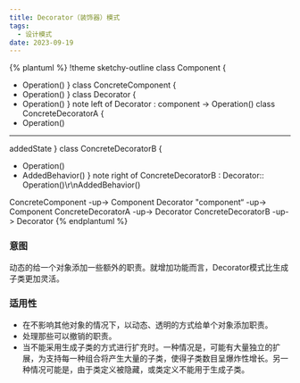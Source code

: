 ```yaml
---
title: Decorator（装饰器）模式
tags: 
  - 设计模式
date: 2023-09-19
---
```


{% plantuml %}
!theme sketchy-outline
class Component {
  + Operation()
}
class ConcreteComponent {
  + Operation()
}
class Decorator {
  + Operation()
}
note left of Decorator : component -> Operation()
class ConcreteDecoratorA {
  + Operation()
  ---
  addedState
}
class ConcreteDecoratorB {
  + Operation()
  + AddedBehavior()
}
note right of ConcreteDecoratorB : Decorator:: Operation()\r\nAddedBehavior()

ConcreteComponent -up-> Component
Decorator "component“ -up-> Component
ConcreteDecoratorA -up-> Decorator
ConcreteDecoratorB -up-> Decorator
{% endplantuml %}

### 意图
动态的给一个对象添加一些额外的职责。就增加功能而言，Decorator模式比生成子类更加灵活。

### 适用性
* 在不影响其他对象的情况下，以动态、透明的方式给单个对象添加职责。
* 处理那些可以撤销的职责。
* 当不能采用生成子类的方式进行扩充时。一种情况是，可能有大量独立的扩展，为支持每一种组合将产生大量的子类，使得子类数目呈爆炸性增长。另一种情况可能是，由于类定义被隐藏，或类定义不能用于生成子类。
